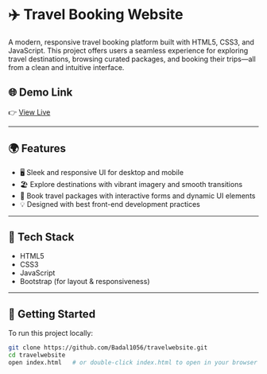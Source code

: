 # ✈️ Travel Booking Website

A modern, responsive travel booking platform built with HTML5, CSS3, and JavaScript. This project offers users a seamless experience for exploring travel destinations, browsing curated packages, and booking their trips—all from a clean and intuitive interface.

## 🌐 Demo Link  
👉 [View Live](https://badal1056.github.io/travelwebsite/)

---

## 🌍 Features

- 🖥️ Sleek and responsive UI for desktop and mobile
- 🏖️ Explore destinations with vibrant imagery and smooth transitions
- 📆 Book travel packages with interactive forms and dynamic UI elements
- 💡 Designed with best front-end development practices

---

## 🔧 Tech Stack

- HTML5  
- CSS3  
- JavaScript  
- Bootstrap (for layout & responsiveness)

---

## 🚀 Getting Started

To run this project locally:

```bash
git clone https://github.com/Badal1056/travelwebsite.git
cd travelwebsite
open index.html   # or double-click index.html to open in your browser
